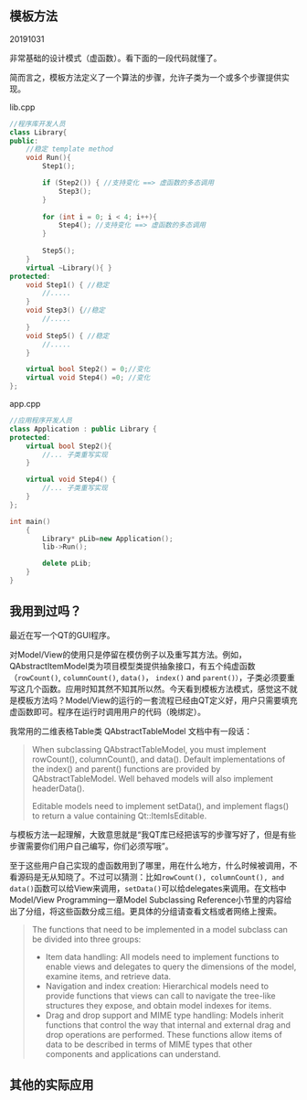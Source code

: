 ## 模板方法

20191031

非常基础的设计模式（虚函数）。看下面的一段代码就懂了。

简而言之，模板方法定义了一个算法的步骤，允许子类为一个或多个步骤提供实现。

lib.cpp

```c++
//程序库开发人员
class Library{
public:
	//稳定 template method
    void Run(){
        Step1();

        if (Step2()) { //支持变化 ==> 虚函数的多态调用
            Step3(); 
        }
        
        for (int i = 0; i < 4; i++){
            Step4(); //支持变化 ==> 虚函数的多态调用
        }
        
        Step5();
    }
	virtual ~Library(){ }
protected:
	void Step1() { //稳定
        //.....
    }
	void Step3() {//稳定
        //.....
    }
	void Step5() { //稳定
		//.....
	}

	virtual bool Step2() = 0;//变化
    virtual void Step4() =0; //变化
};
```

app.cpp

```c++
//应用程序开发人员
class Application : public Library {
protected:
	virtual bool Step2(){
		//... 子类重写实现
    }

    virtual void Step4() {
		//... 子类重写实现
    }
};

int main()
	{
	    Library* pLib=new Application();
	    lib->Run();

		delete pLib;
	}
}
```



## 我用到过吗？

最近在写一个QT的GUI程序。

对Model/View的使用只是停留在模仿例子以及重写其方法。例如，QAbstractItemModel类为项目模型类提供抽象接口，有五个纯虚函数（`rowCount()`, `columnCount()`,  `data()`， `index()` and `parent()）`，子类必须要重写这几个函数。应用时知其然不知其所以然。今天看到模板方法模式，感觉这不就是模板方法吗？Model/View的运行的一套流程已经由QT定义好，用户只需要填充虚函数即可。程序在运行时调用用户的代码（晚绑定）。

我常用的二维表格Table类 QAbstractTableModel 文档中有一段话：

> When subclassing QAbstractTableModel, you must implement rowCount(), columnCount(), and data(). Default implementations of the index() and parent() functions are provided by QAbstractTableModel. Well behaved models will also implement headerData().
>
> Editable models need to implement setData(), and implement flags() to return a value containing Qt::ItemIsEditable.

与模板方法一起理解，大致意思就是“我QT库已经把该写的步骤写好了，但是有些步骤需要你们用户自己编写，你们必须写哦”。

至于这些用户自己实现的虚函数用到了哪里，用在什么地方，什么时候被调用，不看源码是无从知晓了。不过可以猜测：比如`rowCount(), columnCount(), and data()`函数可以给View来调用，`setData()`可以给delegates来调用。在文档中Model/View Programming一章Model Subclassing Reference小节里的内容给出了分组，将这些函数分成三组。更具体的分组请查看文档或者网络上搜索。

>The functions that need to be implemented in a model subclass can be divided into three groups:
>
>+ Item data handling: All models need to implement functions to enable views and delegates to query the dimensions of the model, examine items, and retrieve data.
>+ Navigation and index creation: Hierarchical models need to provide functions that views can call to navigate the tree-like structures they expose, and obtain model indexes for items.
>+ Drag and drop support and MIME type handling: Models inherit functions that control the way that internal and external drag and drop operations are performed. These functions allow items of data to be described in terms of MIME types that other components and applications can understand.

## 其他的实际应用






